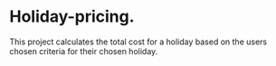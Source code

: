 # Holiday-pricing.
This project calculates the total cost for a holiday based on the users chosen criteria for their chosen holiday.
